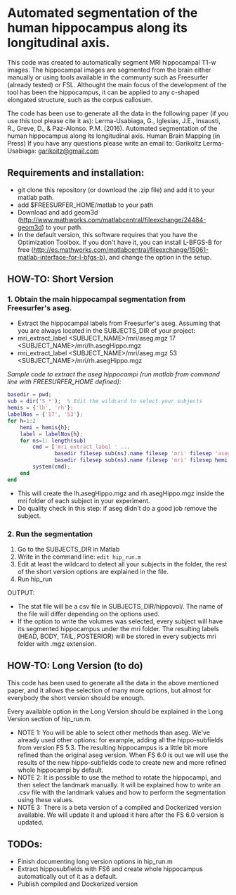 # Automated segmentation of the human hippocampus along its longitudinal axis.

This code was created to automatically segment MRI hippocampal T1-w images. 
The hippocampal images are segmented from the brain either manually or using tools available in the communty such as Freesurfer (already tested) or FSL. 
Althought the main focus of the development of the tool has been the hippocampus, it can be applied to any c-shaped elongated structure, such as the corpus callosum. 

The code has been use to generate all the data in the following paper (if you use this tool please cite it as):
  Lerma-Usabiaga, G., Iglesias, J.E., Insausti, R., Greve, D., & Paz-Alonso. P.M. (2016). Automated segmentation of the human hippocampus along its longitudinal axis. Human Brain Mapping (in Press)
If you have any questions please write an email to: 
  Garikoitz Lerma-Usabiaga: garikoitz@gmail.com



## Requirements and installation:
- git clone this repository (or download the .zip file) and add it to your matlab path. 
- add $FREESURFER_HOME/matlab to your path
- Download and add geom3d (http://www.mathworks.com/matlabcentral/fileexchange/24484-geom3d) to your path.
- In the default version, this software requires that you have the Optimization Toolbox. If you don't have it, you can install L-BFGS-B for free (http://es.mathworks.com/matlabcentral/fileexchange/15061-matlab-interface-for-l-bfgs-b), and change the option in the setup.



## HOW-TO: Short Version
### 1. Obtain the main hippocampal segmentation from Freesurfer's aseg.
  - Extract the hippocampal labels from Freesurfer's aseg. Assuming that you are always located in the SUBJECTS_DIR of your project: 
  - mri_extract_label  <SUBJECT_NAME>/mri/aseg.mgz 17  <SUBJECT_NAME>/mri/lh.asegHippo.mgz
  - mri_extract_label  <SUBJECT_NAME>/mri/aseg.mgz 53  <SUBJECT_NAME>/mri/rh.asegHippo.mgz

  *Sample code to extract the aseg hippocampi (run matlab from command line with FREESURFER_HOME defined):*
```matlab
basedir = pwd;
sub = dir('S_*');  % Edit the wildcard to select your subjects 
hemis = {'lh', 'rh'};
labelNos = {'17', '53'};
for h=1:2
    hemi = hemis{h};
    label = labelNos{h};
    for ns=1: length(sub)
        cmd = ['mri_extract_label ' ...
               basedir filesep sub(ns).name filesep 'mri' filesep 'aseg.mgz ' label ' ' ...
               basedir filesep sub(ns).name filesep 'mri' filesep hemi '.asegHippo.mgz'];
        system(cmd);
    end
end
```
  - This will create the lh.asegHippo.mgz and rh.asegHippo.mgz inside the mri folder of each subject in your experiment. 
  - Do quality check in this step: if aseg didn't do a good job remove the subject. 

### 2. Run the segmentation
  1. Go to the SUBJECTS_DIR in Matlab
  2. Write in the command line: `edit hip_run.m`
  3. Edit at least the wildcard to detect all your subjects in the folder, the rest of the short version options are explained in the file. 
  4. Run hip_run

OUTPUT: 
  - The stat file will be a csv file in SUBJECTS_DIR/hippovol/. The name of the file will differ depending on the options used.
  - If the option to write the volumes was selected, every subject will have its segmented hippocampus under the mri folder. The resulting labels (HEAD, BODY, TAIL, POSTERIOR) will be stored in every subjects mri folder with .mgz extension. 



## HOW-TO: Long Version (to do)
This code has been used to generate all the data in the above mentioned paper, and it allows the selection of many more options, but almost for everybody the short version should be enough. 

Every available option in the Long Version should be explained in the Long Version section of hip_run.m.

  - NOTE 1: You will be able to select other methods than aseg. We've already used other options: for example, adding all the hippo-subfields from version FS 5.3. The resulting hippocampus is a little bit more refined than the original aseg version. When FS 6.0 is out we will use the results of the new hippo-subfields code to create new and more refined whole hippocampi by default.  
  - NOTE 2: It is possible to use the method to rotate the hippocampi, and then select the landmark manually. It will be explained how to write an .csv file with the landmark values and how to perform the segmentation using these values. 
  - NOTE 3: There is a beta version of a compiled and Dockerized version available. We will update it and upload it here after the FS 6.0 version is updated. 



## TODOs: 
- Finish documenting long version options in hip_run.m
- Extract hipposubfields with FS6 and create whole hippocampus automatically out of it as a default.
- Publish compiled and Dockerized version











